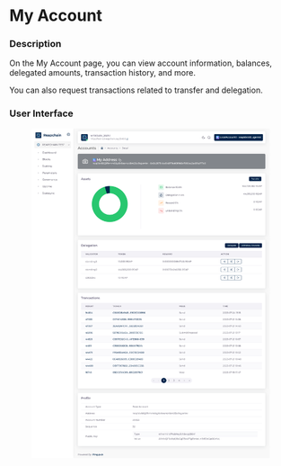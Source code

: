 # My Account

### Description

On the My Account page, you can view account information, balances, delegated amounts, transaction history, and more.

You can also request transactions related to transfer and delegation.

### User Interface

<figure><img src="../../../.gitbook/assets/image (20).png" alt=""><figcaption></figcaption></figure>


